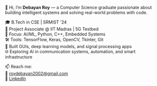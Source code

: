 👋 Hi, I’m **Debayan Roy** — a Computer Science graduate passionate about building intelligent systems and solving real-world problems with code.

🎓 B.Tech in CSE | SRMIST '24  
🔬 Project Associate @ IIT Madras | 5G Testbed  
🧠 Focus: AI/ML, Python, C++, Embedded Systems  
🛠️ Tools: TensorFlow, Keras, OpenCV, Tkinter, Git  
📱 Built GUIs, deep learning models, and signal processing apps  
🌐 Exploring AI in communication systems, automation, and smart infrastructure

📫 Reach me:  
📧 roydebayan2002@gmail.com  
🔗 [LinkedIn](https://www.linkedin.com/in/debayan-roy-1709a21b6/)
